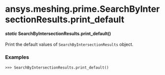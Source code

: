 # ansys.meshing.prime.SearchByIntersectionResults.print_default

<a id="ansys.meshing.prime.SearchByIntersectionResults.print_default"></a>

#### *static* SearchByIntersectionResults.print_default()

Print the default values of `SearchByIntersectionResults` object.

### Examples

```pycon
>>> SearchByIntersectionResults.print_default()
```

<!-- !! processed by numpydoc !! -->
